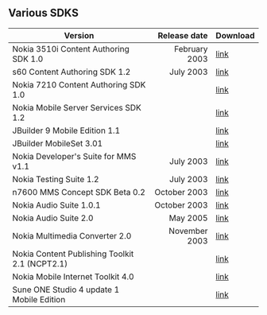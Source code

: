 ## Various SDKS

| Version    | Release date  | Download |
|------------|--------------:|----------|
| Nokia 3510i Content Authoring SDK 1.0 | February 2003 | [link](https://mega.nz/#!CgEiGT7A!EN5Mmk1q4uSX0pKfdpQV_Kxck3I7fjO_83SIDZnhT2I)|
| s60 Content Authoring SDK 1.2 | July 2003 | [link](https://mega.nz/#!i1FwnJzS!3-RYBCVkFoxQyQ6DooJLuDzJO332TvjrfZJqqibuQXk) |
| Nokia 7210 Content Authoring SDK 1.0 |  | [link](https://mega.nz/#!n5Uh2ATY!9DwaNlYVEOW1VQ2U_kNgPmTuxgGrE6eXlO_sflSsuuE)|
| Nokia Mobile Server Services SDK 1.2 | | [link](https://mega.nz/#!S58yGLJY!_M3hiFYEbmU6LoJug3bJrwwUOg8FnuTOp7PgtIex_fA) |
| JBuilder 9 Mobile Edition 1.1 | | [link](https://mega.nz/#!Os83mTKC!lRuAp6sL6sRCZ4081kTraYG6xx6d1Cejw7Pb9FrxhOs) |
| JBuilder MobileSet 3.01 | | [link](https://mega.nz/#!KxNVwSgT!nr9UahYCVgub6x81Z371b05zp9iLvAo-qoi7vffjMFQ)|
| Nokia Developer's Suite for MMS v1.1 | July 2003 | [link](https://mega.nz/#!OsthhSTB!_PqkP9nnm-AXoQou7TFEuujBnqAxtBBBxd01xbMHH7Y)|
| Nokia Testing Suite 1.2 | July 2003 | [link](https://mega.nz/#!WtMkmRoL!cO6lUsFWBiMYuIkuXFHO8ztlnhWDdevxjEc0XeBE3Nw)|
| n7600 MMS Concept SDK Beta 0.2 | October 2003 | [link](https://mega.nz/#!q1E2VBTR!5yUUFWdUmQrgpXamW0lJ8Db83gFdUq9ZA15xN1UpGZA)|
| Nokia Audio Suite 1.0.1 | October 2003 | [link](https://mega.nz/#!OsFFHYIJ!-N3P0iOb8e2bPrBcFJCqma1TBQOcBmWXfItlU1ds4CU)|
| Nokia Audio Suite 2.0   | May 2005     | [link](https://mega.nz/#!DkUBRCDB!9v1Cb0uJguKYQM26p5xj3yR21fsRT7Qeb0uK8kJM95s)
| Nokia Multimedia Converter 2.0 | November 2003| [link](https://mega.nz/#!HhEDXIZB!6NeCjHcbu8fxfdwE1KjVndF77fdkHEkZUDjOoWenPzI)|
| Nokia Content Publishing Toolkit 2.1 (NCPT2.1) | | [link](https://mega.nz/#!2hEAxZAS!JSw3ZvXQKXDgvVe6TUTc9El17n1rJa5PL6EEE1itjsw)|
| Nokia Mobile Internet Toolkit 4.0| | [link](https://mega.nz/#!ewd1UJoT!BxZFjuzP1nUFT5spI9xcLaughPTPVPYR44Iegsy-_xc)|
| Sune ONE Studio 4 update 1 Mobile Edition | | [link](https://mega.nz/#!HwcUhK7R!_n9hvxYR8V1HxcrnyMptfDhUcgO3Coo82M_NovgPT7M)|
